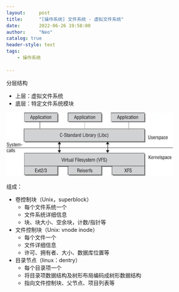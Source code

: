 ```yaml
---
layout:     post
title:      "[操作系统] 文件系统 - 虚拟文件系统"
date:       2022-06-26 19:58:00
author:     "Neo"
catalog: true
header-style: text
tags:
    - 操作系统

---
```


分层结构

* 上层：虚拟文件系统
* 底层：特定文件系统模块

<img src="/img/vfs.webp" style="zoom:60%;" />

组成：

* 卷控制块（Unix，superblock）
  * 每个文件系统一个
  * 文件系统详细信息
  * 块、块大小、空余块，计数/指针等
* 文件控制块（Unix: vnode inode）
  * 每个文件一个
  * 文件详细信息
  * 许可、拥有者、大小、数据库位置等
* 目录节点（linux：dentry）
  * 每个目录项一个
  * 将目录项数据结构及树形布局编码成树形数据结构
  * 指向文件控制块、父节点、项目列表等

